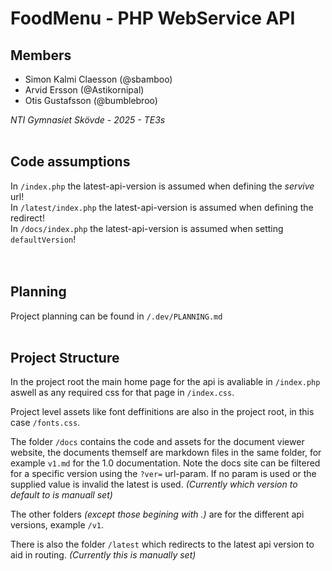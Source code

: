 # FoodMenu - PHP WebService API
## Members
- Simon Kalmi Claesson (@sbamboo)
- Arvid Ersson (@Astikornipal)
- Otis Gustafsson (@bumblebroo)

*NTI Gymnasiet Skövde - 2025 - TE3s*
<br><br>

## Code assumptions
In `/index.php` the latest-api-version is assumed when defining the *servive* url!<br>
In `/latest/index.php` the latest-api-version is assumed when defining the redirect!<br>
In `/docs/index.php` the latest-api-version is assumed when setting `defaultVersion`!<br>
<br><br>

## Planning
Project planning can be found in `/.dev/PLANNING.md`
<br><br>

## Project Structure
In the project root the main home page for the api is avaliable in `/index.php` aswell as any required css for that page in `/index.css`.

Project level assets like font deffinitions are also in the project root, in this case `/fonts.css`.

The folder `/docs` contains the code and assets for the document viewer website, the documents themself are markdown files in the same folder, for example `v1.md` for the 1.0 documentation.
Note the docs site can be filtered for a specific version using the `?ver=` url-param. If no param is used or the supplied value is invalid the latest is used. *(Currently which version to default to is manuall set)*

The other folders *(except those begining with .)* are for the different api versions, example `/v1`.

There is also the folder `/latest` which redirects to the latest api version to aid in routing. *(Currently this is manually set)*